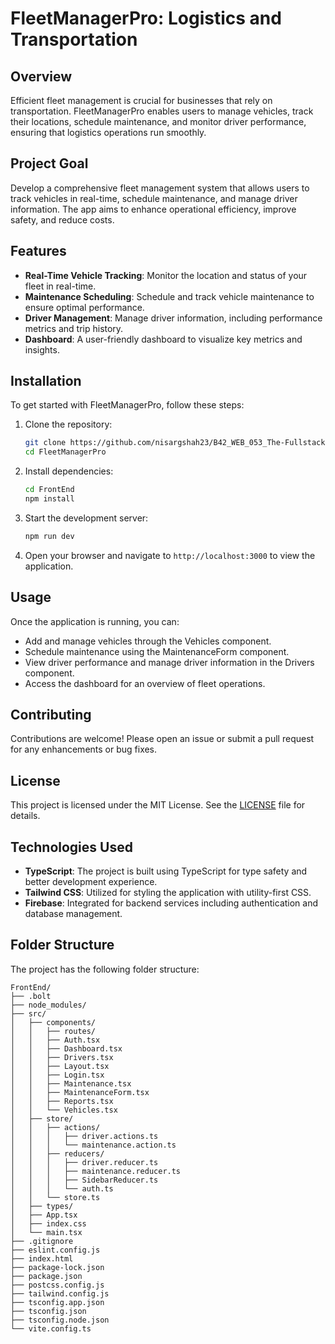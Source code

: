 # FleetManagerPro: Logistics and Transportation

## Overview
Efficient fleet management is crucial for businesses that rely on transportation. FleetManagerPro enables users to manage vehicles, track their locations, schedule maintenance, and monitor driver performance, ensuring that logistics operations run smoothly.

## Project Goal
Develop a comprehensive fleet management system that allows users to track vehicles in real-time, schedule maintenance, and manage driver information. The app aims to enhance operational efficiency, improve safety, and reduce costs.

## Features
- **Real-Time Vehicle Tracking**: Monitor the location and status of your fleet in real-time.
- **Maintenance Scheduling**: Schedule and track vehicle maintenance to ensure optimal performance.
- **Driver Management**: Manage driver information, including performance metrics and trip history.
- **Dashboard**: A user-friendly dashboard to visualize key metrics and insights.

## Installation
To get started with FleetManagerPro, follow these steps:

1. Clone the repository:
   ```bash
   git clone https://github.com/nisargshah23/B42_WEB_053_The-Fullstack-Engineers.git
   cd FleetManagerPro
   ```

2. Install dependencies:
   ```bash
   cd FrontEnd
   npm install
   ```

3. Start the development server:
   ```bash
   npm run dev
   ```

4. Open your browser and navigate to `http://localhost:3000` to view the application.

## Usage
Once the application is running, you can:
- Add and manage vehicles through the Vehicles component.
- Schedule maintenance using the MaintenanceForm component.
- View driver performance and manage driver information in the Drivers component.
- Access the dashboard for an overview of fleet operations.

## Contributing
Contributions are welcome! Please open an issue or submit a pull request for any enhancements or bug fixes.

## License
This project is licensed under the MIT License. See the [LICENSE](LICENSE) file for details.

## Technologies Used
- **TypeScript**: The project is built using TypeScript for type safety and better development experience.
- **Tailwind CSS**: Utilized for styling the application with utility-first CSS.
- **Firebase**: Integrated for backend services including authentication and database management.

## Folder Structure
The project has the following folder structure:
```
FrontEnd/
├── .bolt
├── node_modules/
├── src/
│   ├── components/
│   │   ├── routes/
│   │   ├── Auth.tsx
│   │   ├── Dashboard.tsx
│   │   ├── Drivers.tsx
│   │   ├── Layout.tsx
│   │   ├── Login.tsx
│   │   ├── Maintenance.tsx
│   │   ├── MaintenanceForm.tsx
│   │   ├── Reports.tsx
│   │   └── Vehicles.tsx
│   ├── store/
│   │   ├── actions/
│   │   │   ├── driver.actions.ts
│   │   │   └── maintenance.action.ts
│   │   ├── reducers/
│   │   │   ├── driver.reducer.ts
│   │   │   ├── maintenance.reducer.ts
│   │   │   ├── SidebarReducer.ts
│   │   │   └── auth.ts
│   │   └── store.ts
│   ├── types/
│   ├── App.tsx
│   ├── index.css
│   └── main.tsx
├── .gitignore
├── eslint.config.js
├── index.html
├── package-lock.json
├── package.json
├── postcss.config.js
├── tailwind.config.js
├── tsconfig.app.json
├── tsconfig.json
├── tsconfig.node.json
└── vite.config.ts
